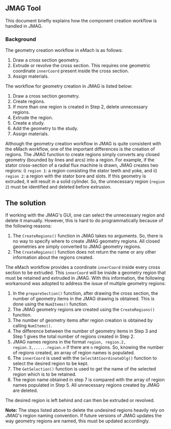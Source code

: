 ## JMAG Tool

This document briefly explains how the component creation workflow is handled in JMAG.

### Background
The geometry creation workflow in eMach is as follows:

1. Draw a cross section geometry.
2. Extrude or revolve the cross section. This requires one geometric coordinate `innerCoord` present inside the cross section. 
3. Assign materials.

The workflow for geometry creation in JMAG is listed below:
1. Draw a cross section geometry.
2. Create regions.
3. If more than one region is created in Step 2, delete unnecessary regions.
4. Extrude the region.
5. Create a study.
6. Add the geometry to the study.
7. Assign materials.

Although the geometry creation workflow in JMAG is quite consistent with the eMach workflow, one of the important differences is the creation of regions. 
The JMAG function to create regions simply converts any closed geometry (bounded by lines and arcs) into a region. For example, if the stator cross-section of a radial flux machine is drawn, JMAG creates two regions: i) `region 1`: a region consisting the stator teeth and yoke, and ii) `region 2`: a region with the stator bore and slots. If this geometry is extruded, it will result in a solid cylinder. So, the unnecessary region (`region 2`) must be identified and deleted before extrusion.  

## The solution
If working with the JMAG's GUI, one can select the unnecessary region and delete it manually. However, this is hard to do programmatically because of the following reasons:

1. The `CreateRegions()` function in JMAG takes no arguments. So, there is no way to specify where to create JMAG geometry regions. All closed geometries are simply converted to JMAG geometry regions.
2. The `CreateRegions()` function does not return the name or any other information about the regions created. 

The eMach workflow provides a coordinate `innerCoord` inside every cross section to be extruded. This `innerCoord` will be inside a geometry region that must be retained and extruded in JMAG. With this information, the following workaround was adopted to address the issue of multiple geometry regions:

1. In the `prepareSection()` function, after drawing the cross section, the number of geometry items in the JMAG drawing is obtained. This is done using the `NumItems()` function.
2. The JMAG geometry regions are created using the `CreateRegions()` function.
3. The number of geometry items after region creation is obtained by calling `NumItems()`.
4. The difference between the number of geometry items in Step 3 and Step 1 gives the total number of regions created in Step 2.
5. JMAG names regions in the format `region, region.2, region.3,......region.n` if there are `n` regions. So, knowing the number of regions created, an array of region names is populated.
6. The `innerCoord` is used with the `SelectAtCoordinateDlg()` function to select the desired region to be kept.
7. The `GetSelection()` function is used to get the name of the selected region which is to be retained.
8. The region name obtained in step 7 is compared with the array of region names populated in Step 5. All unnecessary regions created by JMAG are deleted.

The desired region is left behind and can then be extruded or revolved.

**Note:** The steps listed above to delete the undesired regions heavily rely on JMAG's region naming convention. If future versions of JMAG updates the way geometry regions are named, this must be updated accordingly.

